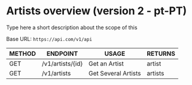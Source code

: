 # Artists overview (version 2 - pt-PT)

Type here a short description about the scope of this

Base URL: `https://api.com/v1/api`

|METHOD|ENDPOINT|USAGE|RETURNS
|---|---|---|---|
|GET|/v1/artists/{id}|Get an Artist|artist|
|GET|/v1/artists|Get Several Artists|artists|
